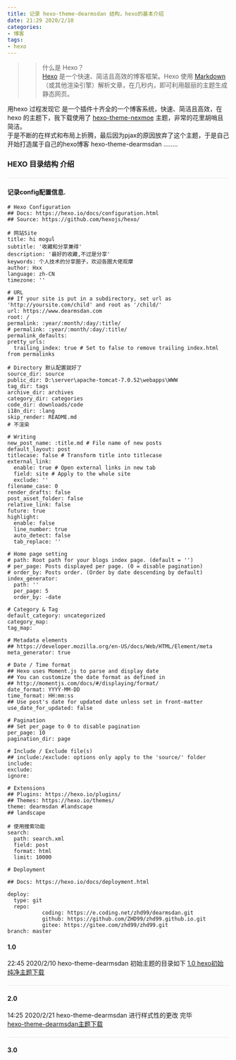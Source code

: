 ```yaml
---
title: 记录 hexo-theme-dearmsdan 结构，hexo的基本介绍
date: 21:29 2020/2/10
categories:
- 博客
tags:
- hexo
---
```




>>什么是 Hexo？  
[Hexo](https://hexo.io/) 是一个快速、简洁且高效的博客框架。Hexo 使用 [Markdown](http://daringfireball.net/projects/markdown/)（或其他渲染引擎）解析文章，在几秒内，即可利用靓丽的主题生成静态网页。

用hexo 过程发现它 是一个插件十齐全的一个博客系统，快速、简洁且高效，在hexo 的主题下，我下载使用了 [hexo-theme-nexmoe](https://github.com/nexmoe/hexo-theme-nexmoe) 主题，非常的花里胡哨且简洁。  
于是不断的在样式和布局上折腾，最后因为pjax的原因放弃了这个主题，于是自己开始打造属于自己的hexo博客 hexo-theme-dearmsdan ........ 

<!--more-->








<style>

    #treeView {
      margin: 20px auto 0;
      border: 1px solid #f2f2f2;
    }
    .treeNode {
      height: 32px;
      border-width: 1px 0;
      cursor: pointer;
      font-size: 0;
    }
    .treeNode:hover {
      background: #f4f9fd;
      border-color: #e5f0fb;
    }
    .treeNode-cur,
    .treeNode-cur:hover {
      background: #e5f0fb;
      border-color: #BBD4EF #fff;
    }
    .icon {
      display: inline-block;
      background: url(/resources/dearmsdan_link/icon.png) no-repeat;
      vertical-align: middle;
    }
    .icon-minus {
      width: 15px;
      height: 15px;
      margin: 0 4px;
      background-position: -30px -22px;
    }
    .icon-add {
      width: 15px;
      height: 15px;
      margin: 0 4px;
      background-position: -30px 0;
    }
    .icon-file {
      width: 22px;
      height: 18px;
      margin-right: 5px;
      background-position: 0 -22px;
    }
    .title {
      position: relative;
      top: 6px;
      font-size: 14px;
    }
    
    .treeNode-empty .icon-minus {
      background-position: -999px -999px;
    }
    .treeNode-empty .icon-add {
      background-position: -999px -999px;
    }
    
    #treeView ul.none {
      display: none;
    }
    #treeView ul,#treeView ol{
      padding:0px;
    }
    #treeView li{
overflow: hidden;
/*
显示省略号
*/
text-overflow: ellipsis;
/*
不换行
*/
white-space: nowrap;
    }
  </style>

<style>

    #treeView1 {
      margin: 20px auto 0;
      border: 1px solid #f2f2f2;
    }
    .treeNode1 {
      height: 32px;
      border-width: 1px 0;
      cursor: pointer;
      font-size: 0;
    }
    .treeNode1:hover {
      background: #f4f9fd;
      border-color: #e5f0fb;
    }
    .treeNode-cur1,
    .treeNode-cur1:hover {
      background: #e5f0fb;
      border-color: #BBD4EF #fff;
    }
    .icon {
      display: inline-block;
      background: url(/resources/dearmsdan_link/icon.png) no-repeat;
      vertical-align: middle;
    }
    .icon-minus {
      width: 15px;
      height: 15px;
      margin: 0 4px;
      background-position: -30px -22px;
    }
    .icon-add {
      width: 15px;
      height: 15px;
      margin: 0 4px;
      background-position: -30px 0;
    }
    .icon-file {
      width: 22px;
      height: 18px;
      margin-right: 5px;
      background-position: 0 -22px;
    }
    .title {
      position: relative;
      top: 6px;
      font-size: 14px;
    }
    
    .treeNode-empty1 .icon-minus {
      background-position: -999px -999px;
    }
    .treeNode-empty1 .icon-add {
      background-position: -999px -999px;
    }
    
    #treeView1 ul.none {
      display: none;
    }
    #treeView1 ul,#treeView1 ol{
      padding:0px;
    }
    #treeView1 li{
overflow: hidden;
/*
显示省略号
*/
text-overflow: ellipsis;
/*
不换行
*/
white-space: nowrap;
    }
  </style>

<style>

    #treeView2 {
      margin: 20px auto 0;
      border: 1px solid #f2f2f2;
    }
    .treeNode2 {
      height: 32px;
      border-width: 1px 0;
      cursor: pointer;
      font-size: 0;
    }
    .treeNode2:hover {
      background: #f4f9fd;
      border-color: #e5f0fb;
    }
    .treeNode-cur2,
    .treeNode-cur1:hover {
      background: #e5f0fb;
      border-color: #BBD4EF #fff;
    }
    .icon {
      display: inline-block;
      background: url(/resources/dearmsdan_link/icon.png) no-repeat;
      vertical-align: middle;
    }
    .icon-minus {
      width: 15px;
      height: 15px;
      margin: 0 4px;
      background-position: -30px -22px;
    }
    .icon-add {
      width: 15px;
      height: 15px;
      margin: 0 4px;
      background-position: -30px 0;
    }
    .icon-file {
      width: 22px;
      height: 18px;
      margin-right: 5px;
      background-position: 0 -22px;
    }
    .title {
      position: relative;
      top: 6px;
      font-size: 14px;
    }
    
    .treeNode-empty2 .icon-minus {
      background-position: -999px -999px;
    }
    .treeNode-empty2 .icon-add {
      background-position: -999px -999px;
    }
    
    #treeView2 ul.none {
      display: none;
    }
    #treeView2 ul,#treeView2 ol{
      padding:0px;
    }
    #treeView2 li{
overflow: hidden;
/*
显示省略号
*/
text-overflow: ellipsis;
/*
不换行
*/
white-space: nowrap;
    }
  </style>
### HEXO 目录结构 介绍

<div id="treeView"></div>
<script>
var data={files:[{id:0,pid:-1,title:'hexo-blog'},
{id:1,pid:0,title:'_config.yml  // 总体的配置文件'},
{id:2,pid:0,title:'node_modules      // NodeJs 所依赖的包，后期也可以自己添加插件 '},
{id:3,pid:0,title:'package-lock.json // 支持 hexo 运行的 NodeJs 包'},
{id:4,pid:0,title:'package.json      // 自定义的 NodeJs 包'},
{id:5,pid:0,title:'scaffolds         // Hexo  加载时的关键字，启动的时候默认加载'},
{id:6,pid:0,title:'source            // md 源文件目录'},
{id:7,pid:0,title:' themes            // 主题文件夹'},
{id:71,pid:7,title:'landscape     // 默认主题'},
]};
</script>  

#### 记录config配置信息.

```
# Hexo Configuration
## Docs: https://hexo.io/docs/configuration.html
## Source: https://github.com/hexojs/hexo/

# 网站Site
title: hi mogul
subtitle: '收藏和分享兼得'
description: '最好的收藏,不过是分享'
keywords: 个人技术的分享圈子，欢迎各圈大佬观摩
author: Hxx
language: zh-CN
timezone: ''

# URL
## If your site is put in a subdirectory, set url as 'http://yoursite.com/child' and root as '/child/'
url: https://www.dearmsdan.com
root: /
permalink: :year/:month/:day/:title/
# permalink: :year/:month/:day/:title/
permalink_defaults:
pretty_urls:
  trailing_index: true # Set to false to remove trailing index.html from permalinks

# Directory 默认配置就好了
source_dir: source
public_dir: D:\server\apache-tomcat-7.0.52\webapps\WWW
tag_dir: tags
archive_dir: archives
category_dir: categories
code_dir: downloads/code
i18n_dir: :lang
skip_render: README.md
# 不渲染

# Writing
new_post_name: :title.md # File name of new posts
default_layout: post
titlecase: false # Transform title into titlecase
external_link:
  enable: true # Open external links in new tab
  field: site # Apply to the whole site
  exclude: ''
filename_case: 0
render_drafts: false
post_asset_folder: false
relative_link: false
future: true
highlight:
  enable: false
  line_number: true
  auto_detect: false
  tab_replace: ''

# Home page setting
# path: Root path for your blogs index page. (default = '')
# per_page: Posts displayed per page. (0 = disable pagination)
# order_by: Posts order. (Order by date descending by default)
index_generator:
  path: ''
  per_page: 5
  order_by: -date

# Category & Tag
default_category: uncategorized
category_map:
tag_map:

# Metadata elements
## https://developer.mozilla.org/en-US/docs/Web/HTML/Element/meta
meta_generator: true

# Date / Time format
## Hexo uses Moment.js to parse and display date
## You can customize the date format as defined in
## http://momentjs.com/docs/#/displaying/format/
date_format: YYYY-MM-DD
time_format: HH:mm:ss
## Use post's date for updated date unless set in front-matter
use_date_for_updated: false

# Pagination
## Set per_page to 0 to disable pagination
per_page: 10
pagination_dir: page

# Include / Exclude file(s)
## include:/exclude: options only apply to the 'source/' folder
include:
exclude:
ignore:

# Extensions
## Plugins: https://hexo.io/plugins/
## Themes: https://hexo.io/themes/
theme: dearmsdan #landscape   
## landscape   

# 使用搜索功能
search:
  path: search.xml
  field: post
  format: html
  limit: 10000

# Deployment

## Docs: https://hexo.io/docs/deployment.html

deploy:
  type: git
  repo:
           coding: https://e.coding.net/zhd99/dearmsdan.git
           github: https://github.com/ZHD99/zhd99.github.io.git
           gitee: https://gitee.com/zhd99/zhd99.git
branch: master
```

#### 1.0
22:45 2020/2/10 hexo-theme-dearmsdan 初始主题的目录如下
[1.0 hexo初始纯净主题下载](https://github.com/ZHD99/hexo-theme-dearmsdan/tree/1.0)

<div id="treeView1"></div>
<script>
var data1={files:[{id:0,pid:-1,title:'hexo-blog'},
{id:1,pid:0,title:'_config.yml  // 总体的配置文件'},
{id:2,pid:0,title:'node_modules      // NodeJs 所依赖的包，后期也可以自己添加插件 '},
{id:3,pid:0,title:'package-lock.json // 支持 hexo 运行的 NodeJs 包'},
{id:4,pid:0,title:'package.json      // 自定义的 NodeJs 包'},
{id:5,pid:0,title:'scaffolds         // Hexo  加载时的关键字，启动的时候默认加载'},
{id:6,pid:0,title:'source            // md 源文件目录'},
{id:7,pid:0,title:' themes            // 主题文件夹'},
{id:71,pid:7,title:'landscape     // 默认主题'},
{id:72,pid:7,title:'dearmsdan    // 自建的主题目录'},
{id:721,pid:72,title:'_config.yml               // 主题配置文件'},
{id:722,pid:72,title:'README.md                 // 自述文件'},
{id:723,pid:72,title:'languages                 // 语言配置目录(主要归档、nav配置)'},
{id:7231,pid:723,title:'zh-CN.yml             // 主页模板'},
{id:724,pid:72,title:'layout                    // 主要构造 html 的模板'},
{id:7241,pid:724,title:'_partial              // 将layout 拆分的部分'},
{id:72411,pid:7241,title:'copyright.ejs     // 文章页脚版权声明'},
{id:72412,pid:7241,title:'head.ejs          // head头部信息'},
{id:72413,pid:7241,title:'header.ejs        // 可变化导航栏 '},
{id:72414,pid:7241,title:'nav.ejs           // 首页导航 nav '},
{id:72415,pid:7241,title:'paginator.ejs     // 分页块'},
{id:72416,pid:7241,title:'sidebar.ejs       // 遍历 _side（文件 的全部ejs 文件'},
{id:7242,pid:724,title:'_side                 // 将_partial中的sidebar的部分拆分'},
{id:72421,pid:7242,title:'tagcloud.ejs      // 标签归档'},
{id:72422,pid:7242,title:'recent_posts.ejs  // 最新文章归档 '},
{id:72423,pid:7242,title:'category.ejs      // 文章分类归档 '},
{id:72424,pid:7242,title:'archive.ejs       // 标签归档 '},
{id:7243,pid:724,title:'index.ejs             // 主页模板(center'},
{id:7244,pid:724,title:'layout.ejs            // 布局模板(入口'},
{id:7245,pid:724,title:' links.ejs             // permalink模板(永久链接'},
{id:7246,pid:724,title:'post.ejs              // 文章模板 (md 编译成 html 后的文件模板 '},
{id:725,pid:72,title:'source                    // 静态资源文件目录'},
{id:7251,pid:725,title:'css                   // css 样式目录'},
{id:7252,pid:725,title:'js                    // JavaScript 脚本目录'},
{id:7253,pid:725,title:'resources             // 存放每一个模块开发的静态资源'},
]};
</script>

#### 2.0
14:25 2020/2/21 hexo-theme-dearmsdan 进行样式性的更改 完毕  
[hexo-theme-dearmsdan主题下载](https://github.com/ZHD99/hexo-theme-dearmsdan/)

<div id="treeView2"></div>
<script>
var data2={files:[{id:0,pid:-1,title:'hexo-blog'},
{id:1,pid:0,title:'_config.yml  // 总体的配置文件'},
{id:2,pid:0,title:'node_modules      // NodeJs 所依赖的包，后期也可以自己添加插件 '},
{id:3,pid:0,title:'package-lock.json // 支持 hexo 运行的 NodeJs 包'},
{id:4,pid:0,title:'package.json      // 自定义的 NodeJs 包'},
{id:5,pid:0,title:'scaffolds         // Hexo  加载时的关键字，启动的时候默认加载'},
{id:6,pid:0,title:'source            // md 源文件目录'},
{id:7,pid:0,title:' themes            // 主题文件夹'},
{id:71,pid:7,title:'landscape     // 默认主题'},
{id:72,pid:7,title:'dearmsdan    // 自建的主题目录'},
{id:721,pid:72,title:'_config.yml               // 主题配置文件'},
{id:722,pid:72,title:'README.md                 // 自述文件'},
{id:723,pid:72,title:'layout // 主要构造 ejs 的模板布局'},
{id:7231,pid:723,title:'_partial              // 将layout 拆分的部分'},
{id:72311,pid:7231,title:'_body    //网页中间内容的部分'},
{id:723111,pid:72311,title:'copyright.ejs    // 文章页脚版权声明'},
{id:723112,pid:72311,title:'paginator.ejs     // 分页块'},
{id:72312,pid:7231,title:'_footer    //网页底部内容的部分'},
{id:723121,pid:72312,title:'_comment  // 文章评论模板目录'},
{id:7231211,pid:723121,title:'valine.ejs  // valine评论系统'},
{id:723122,pid:72312,title:'comment.ejs 文章评论模板判断'},
{id:72313,pid:7231,title:'_head   //网页头部内容部分'},
{id:723131,pid:72313,title:'search.ejs  // 第三方插件 搜索'},
{id:723132,pid:72313,title:'sidebar.ejs     //侧边栏'},
{id:72314,pid:7231,title:'footer.ejs    // 底部模板'},
{id:72315,pid:7231,title:'head.ejs    // head头部信息,引入css 或者js'},
{id:72316,pid:7231,title:'header.ejs    // 导航栏'},
{id:72317,pid:7231,title:'toc.ejs    // 在post 被引用的目录模板'},
{id:72318,pid:7231,title:'pjax.ejs   // pjax功能的启用'},
{id:72319,pid:7231,title:'app.ejs    //  // 关闭pjax功能启用'},
{id:7232,pid:723,title:'_plug            // 插件聚集地,无影响其他模板'},
{id:72321,pid:7232,title:'_diy          // 节日判断文件夹'},
{id:723211,pid:72321,title:'main.ejs        // 节日判断弹窗'},
{id:723212,pid:72321,title:'utils.ejs       // 春节判断类'},
{id:72322,pid:7232,title:'cookie.ejs         // cookie 工具测试类（预计推出主题自定义换肤）'},
{id:72323,pid:7232,title:'debug.ejs         // 理论防窥代码'},
{id:72324,pid:7232,title:'ip.ejs         // 存储测试类'},
{id:72325,pid:7232,title:'judge.ejs        // 版本过低提醒功能'},
{id:72326,pid:7232,title:'meuplayer.ejs        // 音乐播放插件'},
{id:72327,pid:7232,title:'read.ejs        // 文章阅读工具人'},
{id:72327,pid:7232,title:'responsive.ejs        // 自适应问题解决方案'},
{id:72327,pid:7232,title:'top.ejs        // 返回顶部'},
{id:72327,pid:7232,title:'unit.ejs        // 插件模板'},
{id:72327,pid:7232,title:'playerlist.ejs       // // 音乐播放器 list  js'},
{id:7233,pid:723,title:'_side // 将_partial中_head的sidebar的部分拆分'},
{id:72331,pid:7233,title:'tagcloud.ejs      // 标签归档'},
{id:72332,pid:7233,title:'recent_posts.ejs  // 最新文章归档'},
{id:72333,pid:7233,title:'category.ejs      // 文章分类归档'},
{id:72334,pid:7233,title:'archive.ejs       // 标签归档'},
{id:7234,pid:723,title:'_test // 测试模板'},
{id:72341,pid:7234,title:'index.ejs // 测试类'},
{id:7235,pid:723,title:'index.ejs // 主页模板(center'},
{id:7236,pid:723,title:'layout.ejs            // 布局模板(入口'},
{id:7237,pid:723,title:'links.ejs        // permalink模板(永久链接'},
{id:7238,pid:723,title:'post.ejs // 文章模板 (md 编译成 html 后的文件模板'},
{id:724,pid:72,title:'source // 存放静态文件, https:***.com/ 反斜杠是source位置'},
{id:7241,pid:724,title:'css                   // css 样式目录'},
{id:72411,pid:7241,title:'social    // 社交图标css 样式目录'},
{id:724111,pid:72411,title:'social.css    // 社交图标css 样式'},
{id:72412,pid:7241,title:'avatar_user.css // 头像css 样式'},
{id:72413,pid:7241,title:'bootstrap-3.3.4.css    // bootstrap 框架css 样式'},
{id:72414,pid:7241,title:'post_content.css    // Statistics 统计css 样式'},
{id:72415,pid:7241,title:'style.css   // 网页基本样式'},
{id:7242,pid:724,title:'js                  // js 脚本目录'},
{id:72421,pid:7242,title:'copycode        // 代码复制功能目录'},
{id:724211,pid:72421,title:'clipboard.min.js        // 代码复制插件'},
{id:72422,pid:7242,title:'pjax       // pajx 功能目录'},
{id:724223,pid:72422,title:'jquery.pjax.js  // pajx插件'},
{id:72423,pid:7242,title:'top     // 返回顶部目录'},
{id:724231,pid:72423,title:'jquery.toTop.min.js    // 返回顶部插件'},
{id:72424,pid:7242,title:'app.js     // 网页基本脚本'},
{id:72425,pid:7242,title:'bootstrap-3.3.4.js  // bootstrap js 框架脚本'},
{id:72426,pid:7242,title:'debug.js        // 防窥提示类'},
{id:72427,pid:7242,title:'headBand.min.js    //顶部跟随滚轮'},
{id:72428,pid:7242,title:'jquery.slimscroll.min.js    //左侧滚动条js'},
{id:72429,pid:7242,title:'jquery1.10.2.min.js    //jq'},
{id:724210,pid:7242,title:'s.js   //search 生成脚本'},
{id:724211,pid:7242,title:'valine.js   //valine评论系统'},
{id:7243,pid:724,title:'resources  // 存放第三方静态资源，或者其他一切资源'},
{id:72431,pid:7243,title:'qiaoba.png  //  头像替换乔巴图片'},
{id:72432,pid:7243,title:'dearmsdan_link  //  友情链接目录'},
{id:724321,pid:72432,title:'link.css //  友情链接样式'},
{id:724322,pid:72432,title:'icon.png // 目录样式'},
{id:72433,pid:7243,title:'jscex // 同步插件目录'},
{id:72434,pid:7243,title:'loadingBar // 顶部加载条'},
{id:72435,pid:7243,title:'meuplayer // 底部音乐播放器目录'},
{id:724351,pid:72435,title:'css // 音乐播放器目录css'},
{id:724352,pid:72435,title:'player // 音乐播放器 js'},
{id:7243521,pid:724352,title:'index.js  // 音乐播放器 创建 js'},
{id:7243522,pid:724352,title:'player_database.js  // 音乐播放器 内容 js，（可自定义音乐）'},
{id:724353,pid:724352,title:'player.png // 音乐播放器小图片'},
{id:72436,pid:7243,title:'toc // toc'},
{id:724361,pid:72436,title:'jquery.pageslide.js // toc 目录翻开插件'},
{id:724362,pid:72436,title:'toc.css // toc 目录css'},
{id:72437,pid:7243,title:'zoom // 图片放大功能'},
{id:724371,pid:72437,title:'zoom.js  // 图片放大js插件'},
{id:724372,pid:72437,title:'zoom.css  // 图片放大css 样式'},
]};
</script>

<script>
var tools=(function(){var toolsObj={$:function(selector,context){context=context||document;if(selector.indexOf(" ")!==-1){return context.querySelectorAll(selector);}else if(selector.charAt(0)==="#"){return document.getElementById(selector.slice(1))}else if(selector.charAt(0)==="."){return context.getElementsByClassName(selector.slice(1));}else{return context.getElementsByTagName(selector);}},addEvent:function(ele,eventName,eventFn){ele.addEventListener(eventName,eventFn,false);},removeEvent:function(ele,eventName,eventFn){ele.removeEventListener(eventName,eventFn,false);},addClass:function(element,clsNames){if(typeof clsNames==="string"){if(!tools.hasClass(element,clsNames)){element.className+=" "+clsNames;}}},removeClass:function(element,clsNames){var classNameArr=element.className.split(" ");for(var i=0;i<classNameArr.length;i++){if(classNameArr[i]===clsNames){classNameArr.splice(i,1);i--;}}
element.className=classNameArr.join(" ");},hasClass:function(ele,classNames){var classNameArr=ele.className.split(" ");for(var i=0;i<classNameArr.length;i++){if(classNameArr[i]===classNames){return true;}}
return false;},toggleClass:function(ele,classNames){if(tools.hasClass(ele,classNames)){tools.removeClass(ele,classNames);return false;}else{tools.addClass(ele,classNames);return true;}},parents:function(obj,selector){if(selector.charAt(0)==="#"){while(obj.id!==selector.slice(1)){obj=obj.parentNode;}}else if(selector.charAt(0)==="."){while((obj&&obj.nodeType!==9)&&!tools.hasClass(obj,selector.slice(1))){obj=obj.parentNode;}}else{while(obj&&obj.nodeType!==9&&obj.nodeName.toLowerCase()!==selector){obj=obj.parentNode;}}
return obj&&obj.nodeType===9?null:obj;},each:function(obj,callBack){for(var i=0;i<obj.length;i++){callBack(obj[i],i);}},getEleRect:function(obj){return obj.getBoundingClientRect();},collisionRect:function(obj1,obj2){var obj1Rect=tools.getEleRect(obj1);var obj2Rect=tools.getEleRect(obj2);var obj1W=obj1Rect.width;var obj1H=obj1Rect.height;var obj1L=obj1Rect.left;var obj1T=obj1Rect.top;var obj2W=obj2Rect.width;var obj2H=obj2Rect.height;var obj2L=obj2Rect.left;var obj2T=obj2Rect.top;if(obj1W+obj1L>obj2L&&obj1T+obj1H>obj2T&&obj1L<obj2L+obj2W&&obj1T<obj2T+obj2H){return true}else{false;}},store:function(namespace,data){if(data){return localStorage.setItem(namespace,JSON.stringify(data));}
var store=localStorage.getItem(namespace);return(store&&JSON.parse(store))||[];},extend:function(obj){var newArr=obj.constructor===Array?[]:{};for(var attr in obj){if(typeof obj[attr]==="object"){newArr[attr]=tools.extend(obj[attr]);}else{newArr[attr]=obj[attr];}}
return newArr;},hide:function(element){return element.style.display="none";},show:function(element){return element.style.display="block";},getOffset:function(obj){return{width:obj.offsetWidth,height:obj.offsetHeight}},insertBefore:function(newElem,parentNode){if(parentNode.firstElementChild){parentNode.insertBefore(newElem,parentNode.firstElementChild);}else{parentNode.appendChild(newElem);}}}
return toolsObj;}())

</script>

<script>
function getLevelById(data,id){return getParents(data,id).length;}
function hasChilds(data,id){return getChildById(data,id).length!==0;}
function getChildById(arr,pid){var newArr=[];for(var i=0;i<arr.length;i++){if(arr[i].pid==pid){newArr.push(arr[i]);}};return newArr;}
function getParents(data,currentId){var arr=[];for(var i=0;i<data.length;i++){if(data[i].id==currentId){arr.push(data[i]);arr=arr.concat(getParents(data,data[i].pid))
break;}}
return arr;}
</script>


<script>
;(function(window,undefined){var treeView=tools.$('#treeView');var fileData=data.files;treeView.innerHTML=treeHtml(fileData,-1);var fileItem=tools.$('.treeNode');var root_icon=tools.$('.icon-control',fileItem[0])[0];root_icon.className='icon icon-control icon-minus';tools.each(fileItem,function(item){filesHandle(item);});function treeHtml(fileData,fileId){var _html='';var children=getChildById(fileData,fileId);var hideChild=fileId>0?'none':'';_html+='<ul class="'+hideChild+'">';children.forEach(function(item,index){var level=getLevelById(fileData,item.id);var distance=(level-1)*20+'px';var hasChild=hasChilds(fileData,item.id);var className=hasChild?'':'treeNode-empty';var treeRoot_cls=fileId===-1?'treeNode-cur':'';_html+=`
        <li>
          <div class="treeNode ${className} ${treeRoot_cls}" style="padding-left: ${distance}" data-file-id="${item.id}">
            <i class="icon icon-control icon-add"></i>
            <i class="icon icon-file"></i>
            <span class="title">${item.title}</span>
          </div>
          ${treeHtml(fileData,item.id)}
        </li>`;});_html+='</ul>';return _html;};function filesHandle(item){tools.addEvent(item,'click',function(){var treeNode_cur=tools.$('.treeNode-cur')[0];var fileId=item.dataset.fileId;var curElem=document.querySelector('.treeNode[data-file-id="'+fileId+'"]');var hasChild=hasChilds(fileData,fileId);var icon_control=tools.$('.icon-control',item)[0];var openStatus=true;tools.removeClass(treeNode_cur,'treeNode-cur');tools.addClass(curElem,'treeNode-cur');if(hasChild){openStatus=tools.toggleClass(item.nextElementSibling,'none');if(openStatus){icon_control.className='icon icon-control icon-add';}else{icon_control.className='icon icon-control icon-minus';}}});};})(window);
</script>




<script>/*  2  */ 
;(function(window,undefined){var treeView1=tools.$('#treeView1');var fileData=data1.files;treeView1.innerHTML=treeHtml(fileData,-1);var fileItem=tools.$('.treeNode1');var root_icon=tools.$('.icon-control',fileItem[0])[0];root_icon.className='icon icon-control icon-minus';tools.each(fileItem,function(item){filesHandle(item);});function treeHtml(fileData,fileId){var _html='';var children=getChildById(fileData,fileId);var hideChild=fileId>0?'none':'';_html+='<ul class="'+hideChild+'">';children.forEach(function(item,index){var level=getLevelById(fileData,item.id);var distance=(level-1)*20+'px';var hasChild=hasChilds(fileData,item.id);var className=hasChild?'':'treeNode-empty1';var treeRoot_cls=fileId===-1?'treeNode-cur1':'';_html+=`
        <li>
          <div class="treeNode1 ${className} ${treeRoot_cls}" style="padding-left: ${distance}" data-file-id="${item.id}">
            <i class="icon icon-control icon-add"></i>
            <i class="icon icon-file"></i>
            <span class="title">${item.title}</span>
          </div>
          ${treeHtml(fileData,item.id)}
        </li>`;});_html+='</ul>';return _html;};function filesHandle(item){tools.addEvent(item,'click',function(){var treeNode_cur1=tools.$('.treeNode-cur1')[0];var fileId=item.dataset.fileId;var curElem=document.querySelector('.treeNode1[data-file-id="'+fileId+'"]');var hasChild=hasChilds(fileData,fileId);var icon_control=tools.$('.icon-control',item)[0];var openStatus=true;tools.removeClass(treeNode_cur1,'treeNode-cur1');tools.addClass(curElem,'treeNode-cur1');if(hasChild){openStatus=tools.toggleClass(item.nextElementSibling,'none');if(openStatus){icon_control.className='icon icon-control icon-add';}else{icon_control.className='icon icon-control icon-minus';}}});};})(window);
</script>



<script>/*  2  */ 
var tools=(function(){var toolsObj={$:function(selector,context){context=context||document;if(selector.indexOf(" ")!==-1){return context.querySelectorAll(selector);}else if(selector.charAt(0)==="#"){return document.getElementById(selector.slice(1))}else if(selector.charAt(0)==="."){return context.getElementsByClassName(selector.slice(1));}else{return context.getElementsByTagName(selector);}},addEvent:function(ele,eventName,eventFn){ele.addEventListener(eventName,eventFn,false);},removeEvent:function(ele,eventName,eventFn){ele.removeEventListener(eventName,eventFn,false);},addClass:function(element,clsNames){if(typeof clsNames==="string"){if(!tools.hasClass(element,clsNames)){element.className+=" "+clsNames;}}},removeClass:function(element,clsNames){var classNameArr=element.className.split(" ");for(var i=0;i<classNameArr.length;i++){if(classNameArr[i]===clsNames){classNameArr.splice(i,1);i--;}}
element.className=classNameArr.join(" ");},hasClass:function(ele,classNames){var classNameArr=ele.className.split(" ");for(var i=0;i<classNameArr.length;i++){if(classNameArr[i]===classNames){return true;}}
return false;},toggleClass:function(ele,classNames){if(tools.hasClass(ele,classNames)){tools.removeClass(ele,classNames);return false;}else{tools.addClass(ele,classNames);return true;}},parents:function(obj,selector){if(selector.charAt(0)==="#"){while(obj.id!==selector.slice(1)){obj=obj.parentNode;}}else if(selector.charAt(0)==="."){while((obj&&obj.nodeType!==9)&&!tools.hasClass(obj,selector.slice(1))){obj=obj.parentNode;}}else{while(obj&&obj.nodeType!==9&&obj.nodeName.toLowerCase()!==selector){obj=obj.parentNode;}}
return obj&&obj.nodeType===9?null:obj;},each:function(obj,callBack){for(var i=0;i<obj.length;i++){callBack(obj[i],i);}},getEleRect:function(obj){return obj.getBoundingClientRect();},collisionRect:function(obj1,obj2){var obj1Rect=tools.getEleRect(obj1);var obj2Rect=tools.getEleRect(obj2);var obj1W=obj1Rect.width;var obj1H=obj1Rect.height;var obj1L=obj1Rect.left;var obj1T=obj1Rect.top;var obj2W=obj2Rect.width;var obj2H=obj2Rect.height;var obj2L=obj2Rect.left;var obj2T=obj2Rect.top;if(obj1W+obj1L>obj2L&&obj1T+obj1H>obj2T&&obj1L<obj2L+obj2W&&obj1T<obj2T+obj2H){return true}else{false;}},store:function(namespace,data){if(data){return localStorage.setItem(namespace,JSON.stringify(data));}
var store=localStorage.getItem(namespace);return(store&&JSON.parse(store))||[];},extend:function(obj){var newArr=obj.constructor===Array?[]:{};for(var attr in obj){if(typeof obj[attr]==="object"){newArr[attr]=tools.extend(obj[attr]);}else{newArr[attr]=obj[attr];}}
return newArr;},hide:function(element){return element.style.display="none";},show:function(element){return element.style.display="block";},getOffset:function(obj){return{width:obj.offsetWidth,height:obj.offsetHeight}},insertBefore:function(newElem,parentNode){if(parentNode.firstElementChild){parentNode.insertBefore(newElem,parentNode.firstElementChild);}else{parentNode.appendChild(newElem);}}}
return toolsObj;}())

</script>

<script>/*  2  */ 
function getLevelById(data,id){return getParents(data,id).length;}
function hasChilds(data,id){return getChildById(data,id).length!==0;}
function getChildById(arr,pid){var newArr=[];for(var i=0;i<arr.length;i++){if(arr[i].pid==pid){newArr.push(arr[i]);}};return newArr;}
function getParents(data,currentId){var arr=[];for(var i=0;i<data.length;i++){if(data[i].id==currentId){arr.push(data[i]);arr=arr.concat(getParents(data,data[i].pid))
break;}}
return arr;}
</script>


<script>/*  3  */ 
;(function(window,undefined){var treeView2=tools.$('#treeView2');var fileData=data2.files;treeView2.innerHTML=treeHtml(fileData,-1);var fileItem=tools.$('.treeNode2');var root_icon=tools.$('.icon-control',fileItem[0])[0];root_icon.className='icon icon-control icon-minus';tools.each(fileItem,function(item){filesHandle(item);});function treeHtml(fileData,fileId){var _html='';var children=getChildById(fileData,fileId);var hideChild=fileId>0?'none':'';_html+='<ul class="'+hideChild+'">';children.forEach(function(item,index){var level=getLevelById(fileData,item.id);var distance=(level-1)*20+'px';var hasChild=hasChilds(fileData,item.id);var className=hasChild?'':'treeNode-empty2';var treeRoot_cls=fileId===-1?'treeNode-cur2':'';_html+=`
        <li>
          <div class="treeNode2 ${className} ${treeRoot_cls}" style="padding-left: ${distance}" data-file-id="${item.id}">
            <i class="icon icon-control icon-add"></i>
            <i class="icon icon-file"></i>
            <span class="title">${item.title}</span>
          </div>
          ${treeHtml(fileData,item.id)}
        </li>`;});_html+='</ul>';return _html;};function filesHandle(item){tools.addEvent(item,'click',function(){var treeNode_cur2=tools.$('.treeNode-cur2')[0];var fileId=item.dataset.fileId;var curElem=document.querySelector('.treeNode2[data-file-id="'+fileId+'"]');var hasChild=hasChilds(fileData,fileId);var icon_control=tools.$('.icon-control',item)[0];var openStatus=true;tools.removeClass(treeNode_cur2,'treeNode-cur2');tools.addClass(curElem,'treeNode-cur2');if(hasChild){openStatus=tools.toggleClass(item.nextElementSibling,'none');if(openStatus){icon_control.className='icon icon-control icon-add';}else{icon_control.className='icon icon-control icon-minus';}}});};})(window);
</script>



<script>/*  3 */ 
var tools=(function(){var toolsObj={$:function(selector,context){context=context||document;if(selector.indexOf(" ")!==-1){return context.querySelectorAll(selector);}else if(selector.charAt(0)==="#"){return document.getElementById(selector.slice(1))}else if(selector.charAt(0)==="."){return context.getElementsByClassName(selector.slice(1));}else{return context.getElementsByTagName(selector);}},addEvent:function(ele,eventName,eventFn){ele.addEventListener(eventName,eventFn,false);},removeEvent:function(ele,eventName,eventFn){ele.removeEventListener(eventName,eventFn,false);},addClass:function(element,clsNames){if(typeof clsNames==="string"){if(!tools.hasClass(element,clsNames)){element.className+=" "+clsNames;}}},removeClass:function(element,clsNames){var classNameArr=element.className.split(" ");for(var i=0;i<classNameArr.length;i++){if(classNameArr[i]===clsNames){classNameArr.splice(i,1);i--;}}
element.className=classNameArr.join(" ");},hasClass:function(ele,classNames){var classNameArr=ele.className.split(" ");for(var i=0;i<classNameArr.length;i++){if(classNameArr[i]===classNames){return true;}}
return false;},toggleClass:function(ele,classNames){if(tools.hasClass(ele,classNames)){tools.removeClass(ele,classNames);return false;}else{tools.addClass(ele,classNames);return true;}},parents:function(obj,selector){if(selector.charAt(0)==="#"){while(obj.id!==selector.slice(1)){obj=obj.parentNode;}}else if(selector.charAt(0)==="."){while((obj&&obj.nodeType!==9)&&!tools.hasClass(obj,selector.slice(1))){obj=obj.parentNode;}}else{while(obj&&obj.nodeType!==9&&obj.nodeName.toLowerCase()!==selector){obj=obj.parentNode;}}
return obj&&obj.nodeType===9?null:obj;},each:function(obj,callBack){for(var i=0;i<obj.length;i++){callBack(obj[i],i);}},getEleRect:function(obj){return obj.getBoundingClientRect();},collisionRect:function(obj1,obj2){var obj1Rect=tools.getEleRect(obj1);var obj2Rect=tools.getEleRect(obj2);var obj1W=obj1Rect.width;var obj1H=obj1Rect.height;var obj1L=obj1Rect.left;var obj1T=obj1Rect.top;var obj2W=obj2Rect.width;var obj2H=obj2Rect.height;var obj2L=obj2Rect.left;var obj2T=obj2Rect.top;if(obj1W+obj1L>obj2L&&obj1T+obj1H>obj2T&&obj1L<obj2L+obj2W&&obj1T<obj2T+obj2H){return true}else{false;}},store:function(namespace,data){if(data){return localStorage.setItem(namespace,JSON.stringify(data));}
var store=localStorage.getItem(namespace);return(store&&JSON.parse(store))||[];},extend:function(obj){var newArr=obj.constructor===Array?[]:{};for(var attr in obj){if(typeof obj[attr]==="object"){newArr[attr]=tools.extend(obj[attr]);}else{newArr[attr]=obj[attr];}}
return newArr;},hide:function(element){return element.style.display="none";},show:function(element){return element.style.display="block";},getOffset:function(obj){return{width:obj.offsetWidth,height:obj.offsetHeight}},insertBefore:function(newElem,parentNode){if(parentNode.firstElementChild){parentNode.insertBefore(newElem,parentNode.firstElementChild);}else{parentNode.appendChild(newElem);}}}
return toolsObj;}())

</script>

<script>/*  3 */ 
function getLevelById(data,id){return getParents(data,id).length;}
function hasChilds(data,id){return getChildById(data,id).length!==0;}
function getChildById(arr,pid){var newArr=[];for(var i=0;i<arr.length;i++){if(arr[i].pid==pid){newArr.push(arr[i]);}};return newArr;}
function getParents(data,currentId){var arr=[];for(var i=0;i<data.length;i++){if(data[i].id==currentId){arr.push(data[i]);arr=arr.concat(getParents(data,data[i].pid))
break;}}
return arr;}
</script>

#### 3.0







<!-- 1.0

├── _config.yml                 
├── node_modules                
├── package-lock.json        
├── package.json                
├── scaffolds                        
├── source                            
└── themes                            
    ├── landscape                     // hexo 自带主题
    └── dearmsdan                     // 自建的主题目录
        ├── _config.yml               // 主题配置文件
        ├── README.md                 // 自述文件
        ├── languages                 // 语言配置目录(主要归档、nav配置)
        │   └── zh-CN.yml             // 主页模板
        ├── layout                    // 主要构造 html 的模板
        │   ├── _partial              // 将layout 拆分的部分
        │   │   ├── copyright.ejs     // 文章页脚版权声明 
        │   │   ├── head.ejs          // head头部信息
        │   │   ├── header.ejs        // 可变化导航栏 
        │   │   ├── nav.ejs           // 首页导航 nav 
        │   │   ├── paginator.ejs     // 分页块
        │   │   └── sidebar.ejs       // 遍历 _side（文件 的全部ejs 文件
        │   ├── _side                 // 将_partial中的sidebar的部分拆分
        │   │   ├── tagcloud.ejs      // 标签归档
        │   │   ├── recent_posts.ejs  // 最新文章归档 
        │   │   ├── category.ejs      // 文章分类归档
        │   │   └── archive.ejs       // 标签归档
        │   ├── archive.ejs           // 归档模板
        │   ├── index.ejs             // 主页模板(center
        │   ├── layout.ejs            // 布局模板(入口
        │   ├── links.ejs             // permalink模板(永久链接
        │   └── post.ejs              // 文章模板 (md 编译成 html 后的文件模板
        └── source                    // 静态资源文件目录
            ├── css                   // css 样式目录
            └── js                    // JavaScript 脚本目录
            └── resources             // 存放每一个模块开发的静态资源

-->

<!-- 2.0

├── _config.yml                 
├── node_modules                
├── package-lock.json        
├── package.json                
├── scaffolds                        
├── source                            
└── themes                            
    ├── landscape                     // hexo 自带主题
    └── dearmsdan                     // 自建的主题目录
        ├── _config.yml               // 主题配置文件 (有详细介绍)
        ├── README.md                 // 自述文件
        ├── languages                 // 语言配置目录
        │   └── zh-CN.yml             // 主页模板
        ├── layout                    // 主要构造 html 的模板
        │   ├── _partial              // 将layout 拆分的部分
        │   │   ├── copyright.ejs     // 文章页脚版权声明 
        │   │   ├── head.ejs          // head头部信息
        │   │   ├── header.ejs        // 导航栏 
        │   │   ├── search.ejs        // 全文搜索(需要安装2个相应的插件)
        │   │   ├── paginator.ejs     // 分页块
        │   │   ├── sidebar.ejs       // 遍历 _side（文件 的全部ejs 文件
        │   │   └── footer.ejs        // 脚部模板
        │   ├── _side                 // 将_partial中的sidebar的部分拆分
        │   │   ├── tagcloud.ejs      // 标签归档
        │   │   ├── recent_posts.ejs  // 最新文章归档 
        │   │   ├── category.ejs      // 文章分类归档
        │   │   └── archive.ejs       // 标签归档
        │   ├── _plug                 // 添加与其他模板无影响插件
        │   │   ├─ debug.ejs          // 偷窥代码提示
        │   │   ├─ judge.ejs          // 低版本无法访问友情提示
        │   │   ├─ meuplayer.ejs      // 音乐插件audio player 
        │   │   └── unit.ejs          // 插件公共聚集地
        │   ├── archive.ejs           // 归档模板
        │   ├── index.ejs             // 主页模板(center
        │   ├── layout.ejs            // 布局模板(入口
        │   ├── links.ejs             // permalink模板(永久链接
        │   └── post.ejs              // 文章模板 (md 编译成 html 后的文件模板
        └── source                    // 静态资源文件目录
        │   ├── 404.html              // 页面错误访问
        │   ├── favicon.ico           // 网站访问小图标
        │   ├── favicon.png           // 网站访问小图片
        │   ├── loading-bg.png        // 加载背景
        │   ├── logo.png              // logo图片
        │   ├── Pexels.mp4            // 视频头像
        │   ├── a.png                 // 正常访问鼠标
        │   ├── link.png              // 正常访问鼠标
        │   ├── css                   // css 样式目录
        │   │   ├─ style.css          // 全局样式
        │   │   ├─ avatar_user.css    // 自定义抖动css
        │   │   ├─ bootstrap-3.3.4.css// bootstrap UI
        │   │   ├─ post_content.css   // 文章统计样式
        │   │   └─ social             // 社交按钮css
        │   └── js                    // JavaScript 脚本目录
        │   │   ├─ pjax               // 使用pjax 实现全站无刷新技术
        │   │   ├─ top                // 回到顶部
        │   │   ├─ app.js             // 全局js
        │   │   ├─ bootstrap-3.3.4.js // bootstrap 框架库
        │   │   ├─ debug.js           // 非法调试 检测
        │   │   ├─ jquery.slimscroll.min.js // 滚动条
        │   │   ├─ jquery1.10.2.min.js // jq库
        │   │   ├─ s.js               // 搜索功能
        │   │   └─ valine.js          // 使用的评论系统js
        │   └── resources             // 存放每一个模块开发的静态资源
        |   │   ├─ qiaoba.png         // 乔巴.png
        |   │   ├─ jscex              // jscex相关库
        |   │   ├─ loadingBar         // 加载功能
        |   │   ├─ meuplayer          // 音乐插件
        |   │   ├─ prettyPrint        // 代码高亮
        |   │   ├─ preview-photo      // 放大图片
        |   │   ├─ tochelper          // hexo目录插件（需要安装插件）
        |   │   └─ dearmsdan_link     // 存放永久链接的静态资源
        └── _test                     // 用于测试的一个模板(随意删除)
            
-->